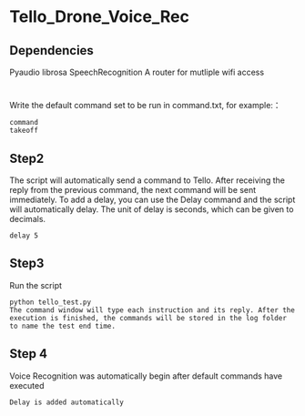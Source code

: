 # Tello_Drone_Voice_Rec
## Dependencies
Pyaudio
librosa
SpeechRecognition
A router for mutliple wifi access
#
Write the default command set to be run in command.txt, for example:：
```
command
takeoff
```
## Step2
The script will automatically send a command to Tello. After receiving the reply from the previous command, the next command will be sent immediately.
To add a delay, you can use the Delay command and the script will automatically delay. The unit of delay is seconds, which can be given to decimals.
```
delay 5
```
## Step3
Run the script
```
python tello_test.py 
The command window will type each instruction and its reply. After the execution is finished, the commands will be stored in the log folder to name the test end time.
```
## Step 4
Voice Recognition was automatically begin after default commands have executed
```
Delay is added automatically 
```
